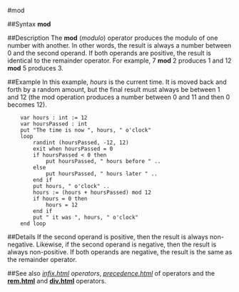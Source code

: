 
#mod

##Syntax
**mod**


##Description
The **mod** (_modulo_) operator produces the modulo of one number with another. In other words, the result is always a number between 0 and the second operand. If both operands are positive, the result is identical to the remainder operator. For example, 7 **mod** 2 produces 1 and 12 **mod** 5 produces 3.


##Example
In this example, _hours_ is the current time. It is moved back and forth by a random amount, but the final result must always be between 1 and 12 (the mod operation produces a number between 0 and 11 and then 0 becomes 12).

        var hours : int := 12
        var hoursPassed : int
        put "The time is now ", hours, " o'clock"
        loop
            randint (hoursPassed, -12, 12)
            exit when hoursPassed = 0
            if hoursPassed < 0 then 
                put hoursPassed, " hours before " ..
            else
                put hoursPassed, " hours later " ..
            end if
            put hours, " o'clock" ..
            hours := (hours + hoursPassed) mod 12
            if hours = 0 then 
                hours = 12
            end if
            put " it was ", hours, " o'clock"
        end loop
##Details
If the second operand is positive, then the result is always non-negative. Likewise, if the second operand is negative, then the result is always non-positive. If both  operands are negative, the result is the same as the remainder operator.


##See also
_[infix.html](infix) operators_, _[precedence.html](precedence)_ of operators and the **[rem.html](rem)** and **[div.html](div)** operators.

